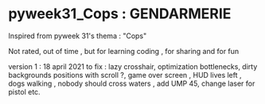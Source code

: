 # pyweek31_Cops : GENDARMERIE

Inspired from pyweek 31's thema : "Cops"

Not rated, out of time , but for learning coding , for sharing and for fun

version 1 : 18 april 2021
to fix : lazy crosshair, optimization bottlenecks, dirty backgrounds positions with scroll ?, game over screen , HUD lives left , dogs walking , 
nobody should cross waters , add UMP 45, change laser for pistol
etc.
